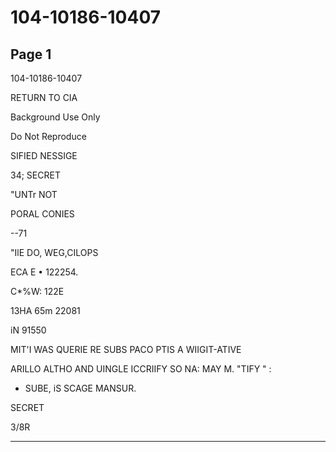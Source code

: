 # 104-10186-10407

## Page 1

104-10186-10407

RETURN TO CIA

Background Use Only

Do Not Reproduce

SIFIED NESSIGE

34; SECRET

"UNTr NOT

PORAL CONIES

--71

"IlE DO, WEG,CILOPS

ECA E • 122254.

C*%W: 122E

13HA 65m 22081

iN 91550

MIT'I WAS QUERIE RE SUBS PACO PTIS A WIIGIT-ATIVE

ARILLO ALTHO AND UINGLE ICCRIIFY SO NA: MAY M. "TIFY " :

* SUBE, iS SCAGE MANSUR.

SECRET

3/8R

---

